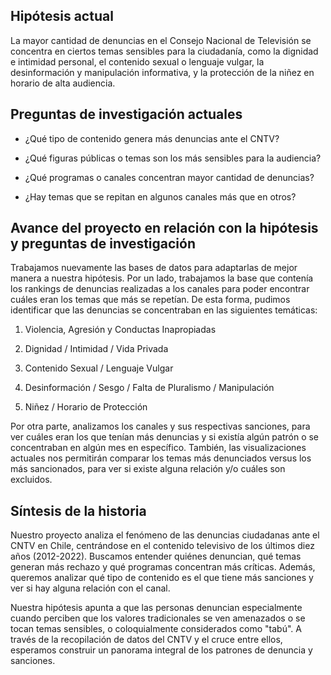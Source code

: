 ## Hipótesis actual
La mayor cantidad de denuncias en el Consejo Nacional de Televisión se concentra en ciertos temas sensibles para la ciudadanía, como la dignidad e intimidad personal, el contenido sexual o lenguaje vulgar, la desinformación y manipulación informativa, y la protección de la niñez en horario de alta audiencia.

## Preguntas de investigación actuales
- ¿Qué tipo de contenido genera más denuncias ante el CNTV?

- ¿Qué figuras públicas o temas son los más sensibles para la audiencia?

- ¿Qué programas o canales concentran mayor cantidad de denuncias?

- ¿Hay temas que se repitan en algunos canales más que en otros?

## Avance del proyecto en relación con la hipótesis y preguntas de investigación
Trabajamos nuevamente las bases de datos para adaptarlas de mejor manera a nuestra hipótesis. Por un lado, trabajamos la base que contenía los rankings de denuncias realizadas a los canales para poder encontrar cuáles eran los temas que más se repetían. De esta forma, pudimos identificar que las denuncias se concentraban en las siguientes temáticas:

1. Violencia, Agresión y Conductas Inapropiadas

2. Dignidad / Intimidad / Vida Privada

3. Contenido Sexual / Lenguaje Vulgar

4. Desinformación / Sesgo / Falta de Pluralismo / Manipulación

5. Niñez / Horario de Protección

Por otra parte, analizamos los canales y sus respectivas sanciones, para ver cuáles eran los que tenían más denuncias y si existía algún patrón o se concentraban en algún mes en específico. También, las visualizaciones actuales nos permitirán comparar los temas más denunciados versus los más sancionados, para ver si existe alguna relación y/o cuáles son excluidos.

## Síntesis de la historia
Nuestro proyecto analiza el fenómeno de las denuncias ciudadanas ante el CNTV en Chile, centrándose en el contenido televisivo de los últimos diez años (2012-2022). Buscamos entender quiénes denuncian, qué temas generan más rechazo y qué programas concentran más críticas. Además, queremos analizar qué tipo de contenido es el que tiene más sanciones y ver si hay alguna relación con el canal.

Nuestra hipótesis apunta a que las personas denuncian especialmente cuando perciben que los valores tradicionales se ven amenazados o se tocan temas sensibles, o coloquialmente considerados como "tabú". A través de la recopilación de datos del CNTV y el cruce entre ellos, esperamos construir un panorama integral de los patrones de denuncia y sanciones.